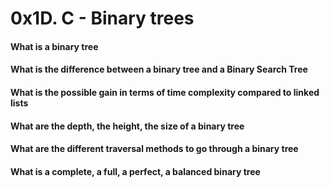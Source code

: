 # 0x1D. C - Binary trees

#### What is a binary tree
#### What is the difference between a binary tree and a Binary Search Tree
#### What is the possible gain in terms of time complexity compared to linked lists
#### What are the depth, the height, the size of a binary tree
#### What are the different traversal methods to go through a binary tree
#### What is a complete, a full, a perfect, a balanced binary tree
